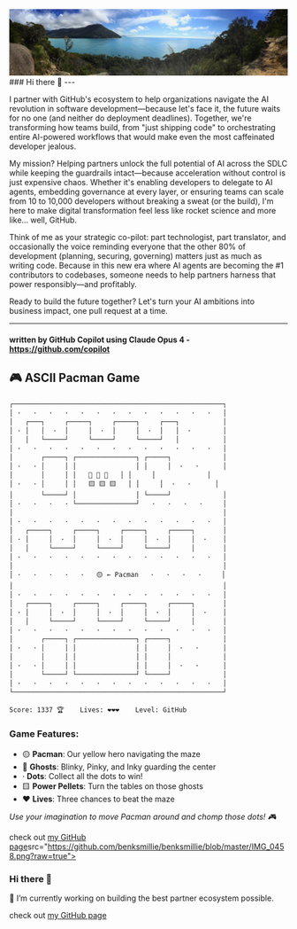 <img src="https://github.com/benksmillie/benksmillie/blob/master/IMG_0458.png?raw=true">
### Hi there 👋
---

I partner with GitHub's ecosystem to help organizations navigate the AI revolution in software development—because let's face it, the future waits for no one (and neither do deployment deadlines). Together, we're transforming how teams build, from "just shipping code" to orchestrating entire AI-powered workflows that would make even the most caffeinated developer jealous.

My mission? Helping partners unlock the full potential of AI across the SDLC while keeping the guardrails intact—because acceleration without control is just expensive chaos. Whether it's enabling developers to delegate to AI agents, embedding governance at every layer, or ensuring teams can scale from 10 to 10,000 developers without breaking a sweat (or the build), I'm here to make digital transformation feel less like rocket science and more like... well, GitHub.

Think of me as your strategic co-pilot: part technologist, part translator, and occasionally the voice reminding everyone that the other 80% of development (planning, securing, governing) matters just as much as writing code. Because in this new era where AI agents are becoming the #1 contributors to codebases, someone needs to help partners harness that power responsibly—and profitably.

Ready to build the future together? Let's turn your AI ambitions into business impact, one pull request at a time.

---

#### written by GitHub Copilot using Claude Opus 4 - https://github.com/copilot



## 🎮 ASCII Pacman Game
```
┌─────────────────────────────────────────────────────┐
│ ·   ·   ·   ·   ·   ·   ·   ·   ·   ·   ·   ·   ·   │
│   ┌───┐     ┌─────┐     ┌─────┐     ┌───┐           │
│ · │   │  ·  │     │  ·  │     │  ·  │   │  ·        │
│   │   └─────┘     └─────┘     └─────┘   │           │
│ ·   ·   ·   ·   ·   ·   ·   ·   ·   ·   ·   ·   ·   │
│       ┌─────┐ ┌───────────────┐ ┌─────┐             │
│ ·   · │     │ │               │ │     │  ·   ·      │
│       │     │ │   👻 👻 👻   │ │     │             │
│ ·   · │     │ │   🟨 🟨 🟨   │ │     │  ·   ·      │
│       └─────┘ │               │ └─────┘             │
│ ·   ·   ·   · └───────────────┘   ·   ·   ·   ·     │
│                                                     │
│ ·   ·   ·   ·   ·   ·   ·   ·   ·   ·   ·   ·   ·   │
│   ┌─────┐     ┌─────┐     ┌─────┐     ┌─────┐       │
│ · │     │  ·  │     │  ·  │     │  ·  │     │  ·    │
│   │     └─────┘     └─────┘     └─────┘     │       │
│ ·   ·   ·   ·   ·   ·   ·   ·   ·   ·   ·   ·   ·   │
│                                                     │
│ ·   ·   ·   ·   ·   🟡 ← Pacman   ·   ·   ·   ·     │
│                                                     │
│ ·   ·   ·   ·   ·   ·   ·   ·   ·   ·   ·   ·   ·   │
│   ┌─────┐     ┌─────┐     ┌─────┐     ┌─────┐       │
│ · │     │  ·  │     │  ·  │     │  ·  │     │  ·    │
│   │     └─────┘     └─────┘     └─────┘     │       │
│ ·   ·   ·   ·   ·   ·   ·   ·   ·   ·   ·   ·   ·   │
│       ┌─────┐ ┌───────────────┐ ┌─────┐             │
│ ·   · │     │ │               │ │     │  ·   ·      │
│       │     │ │               │ │     │             │
│ ·   · │     │ │               │ │     │  ·   ·      │
│       └─────┘ └───────────────┘ └─────┘             │
│ ·   ·   ·   ·   ·   ·   ·   ·   ·   ·   ·   ·   ·   │
└─────────────────────────────────────────────────────┘

Score: 1337 🏆    Lives: ❤️❤️❤️    Level: GitHub
```

### Game Features:
- 🟡 **Pacman**: Our yellow hero navigating the maze
- 👻 **Ghosts**: Blinky, Pinky, and Inky guarding the center
- · **Dots**: Collect all the dots to win!
- 🟨 **Power Pellets**: Turn the tables on those ghosts
- ❤️ **Lives**: Three chances to beat the maze

*Use your imagination to move Pacman around and chomp those dots! 🎮*

check out [my GitHub page](https://benksmillie.github.io/benksmillie/)src="https://github.com/benksmillie/benksmillie/blob/master/IMG_0458.png?raw=true">
### Hi there 👋
🔭 I’m currently working on building the best partner ecosystem possible.

check out [my GitHub page](https://benksmillie.github.io/benksmillie/)

<!--
**benksmillie/benksmillie** is a ✨ _special_ ✨ repository because its `README.md` (this file) appears on your GitHub profile.
<img src="https://github.com/benksmillie/benksmillie/blob/master/mona-scene.gif?raw=true">
credit @pifafu for awesome gif

Here are some ideas to get you started:

- 🔭 I’m currently working on building the best partner ecosystem possible. 
- 🌱 I’m currently learning ...
- 👯 I’m looking to collaborate on ...
- 🤔 I’m looking for help with ...
- 💬 Ask me about ...
- 📫 How to reach me: ...
- 😄 Pronouns: ...
- ⚡ Fun fact: ...
-->
